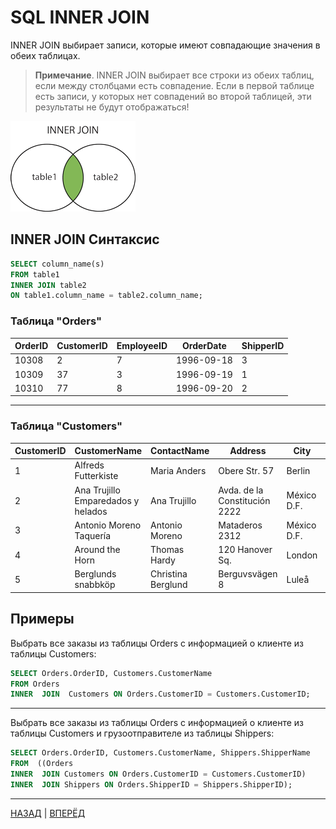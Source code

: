 # SQL  INNER JOIN

INNER JOIN выбирает записи, которые имеют совпадающие значения в обеих таблицах.

> **Примечание**. INNER JOIN выбирает все строки из обеих таблиц, если между столбцами есть совпадение. Если в первой таблице есть записи, у которых нет совпадений во второй таблицей, эти результаты не будут отображаться!

![INNER JOIN](/Images/img_innerjoin.gif)

## INNER JOIN Синтаксис

``` SQL
SELECT column_name(s) 
FROM table1 
INNER JOIN table2 
ON table1.column_name = table2.column_name;
```

### Таблица "Orders"

| OrderID | CustomerID | EmployeeID | OrderDate | ShipperID |
|--|--|--|--|--|
| 10308 | 2 | 7 | 1996-09-18 | 3 |
| 10309 | 37 | 3 | 1996-09-19 | 1 |
| 10310 | 77 | 8 | 1996-09-20 | 2 |
---

### Таблица "Customers"

| CustomerID | CustomerName | ContactName | Address | City | PostalCode | Country |
|--|--|--|--|--|--|--|
| 1 | Alfreds Futterkiste | Maria Anders | Obere Str. 57 | Berlin | 12209 | Germany |
| 2 | Ana Trujillo Emparedados y helados | Ana Trujillo | Avda. de la Constitución 2222 | México D.F. | 05021 | Mexico |
| 3 | Antonio Moreno Taquería | Antonio Moreno | Mataderos 2312 | México D.F. | 05023 | Mexico |
| 4 | Around the Horn | Thomas Hardy | 120 Hanover Sq. | London | WA1 1DP | UK |
| 5 | Berglunds snabbköp | Christina Berglund | Berguvsvägen 8 | Luleå | S-958 22 | Sweden |

## Примеры

Выбрать все заказы из таблицы Orders с информацией о клиенте из таблицы Customers:
``` SQL
SELECT Orders.OrderID, Customers.CustomerName
FROM Orders
INNER  JOIN  Customers ON Orders.CustomerID = Customers.CustomerID;
```
---

Выбрать все заказы из таблицы Orders с информацией о клиенте из таблицы Customers и грузоотправителе из таблицы Shippers:
``` SQL
SELECT Orders.OrderID, Customers.CustomerName, Shippers.ShipperName
FROM  ((Orders
INNER  JOIN Customers ON Orders.CustomerID = Customers.CustomerID)
INNER  JOIN Shippers ON Orders.ShipperID = Shippers.ShipperID);
```

---

[НАЗАД](/SQL_Tutorial/SQL_Join.md)  | [ВПЕРЁД](/SQL_Tutorial/SQL_LEFT_JOIN.md)

